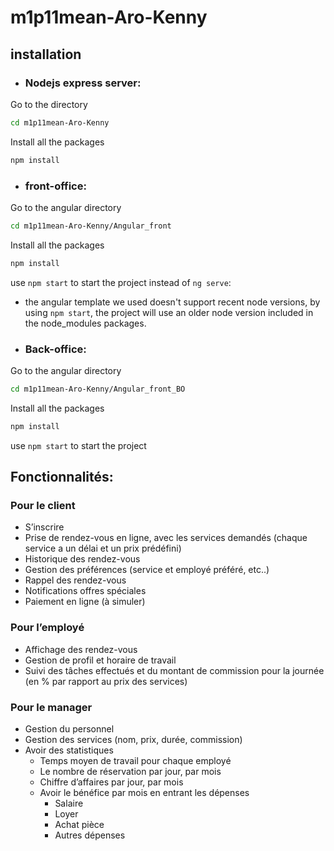 # m1p11mean-Aro-Kenny

## installation
* ### Nodejs express server:
Go to the directory
```bash
cd m1p11mean-Aro-Kenny
```
Install all the packages
```bash
npm install
```
* ### front-office:
Go to the angular directory
```bash
cd m1p11mean-Aro-Kenny/Angular_front
```
Install all the packages
```bash
npm install
```
use `npm start` to start the project instead of `ng serve`: 
- the angular template we used doesn't support recent node versions, by using `npm start`, the project will use an older node version included in the node_modules packages.

* ### Back-office:
Go to the angular directory
```bash
cd m1p11mean-Aro-Kenny/Angular_front_BO
```
Install all the packages
```bash
npm install
```
use `npm start` to start the project

## Fonctionnalités:
### Pour le client
* S’inscrire
* Prise de rendez-vous en ligne, avec les services demandés (chaque service a un délai
et un prix prédéfini)
* Historique des rendez-vous
* Gestion des préférences (service et employé préféré, etc..)
* Rappel des rendez-vous
* Notifications offres spéciales
* Paiement en ligne (à simuler)
### Pour l’employé
* Affichage des rendez-vous
* Gestion de profil et horaire de travail
* Suivi des tâches effectués et du montant de commission pour la journée (en % par
rapport au prix des services)

### Pour le manager
* Gestion du personnel
* Gestion des services (nom, prix, durée, commission)
* Avoir des statistiques
  * Temps moyen de travail pour chaque employé
  * Le nombre de réservation par jour, par mois
  * Chiffre d’affaires par jour, par mois
  * Avoir le bénéfice par mois en entrant les dépenses
    * Salaire
    * Loyer
    * Achat pièce
    * Autres dépenses
